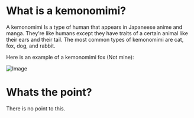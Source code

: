 #  What is a kemonomimi?

A kemonomimi Is a type of human that appears in Japaneese anime and manga. They're like humans except they have traits of a certain animal like their ears and their tail. The most common types of kemonomimi are cat, fox, dog, and rabbit.

Here is an example of a kemonomimi fox (Not mine):

![Image](http://danbooru.donmai.us/data/sample/__hidan_no_aria_drawn_by_hakuto_momiji__sample-cf760bdebe5e0a4b41cf6b6e913e1676.jpg)

# Whats the point?

There is no point to this.